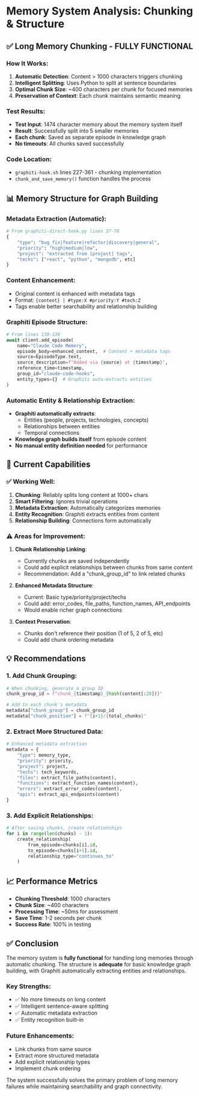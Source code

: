 # Memory System Analysis: Chunking & Structure

## ✅ Long Memory Chunking - FULLY FUNCTIONAL

### How It Works:
1. **Automatic Detection**: Content > 1000 characters triggers chunking
2. **Intelligent Splitting**: Uses Python to split at sentence boundaries
3. **Optimal Chunk Size**: ~400 characters per chunk for focused memories
4. **Preservation of Context**: Each chunk maintains semantic meaning

### Test Results:
- **Test Input**: 1474 character memory about the memory system itself
- **Result**: Successfully split into 5 smaller memories
- **Each chunk**: Saved as separate episode in knowledge graph
- **No timeouts**: All chunks saved successfully

### Code Location:
- `graphiti-hook.sh` lines 227-361 - chunking implementation
- `chunk_and_save_memory()` function handles the process

## 📊 Memory Structure for Graph Building

### Metadata Extraction (Automatic):
```python
# From graphiti-direct-hook.py lines 37-76
{
    "type": "bug_fix|feature|refactor|discovery|general",
    "priority": "high|medium|low",
    "project": "extracted from [project] tags",
    "techs": ["react", "python", "mongodb", etc]
}
```

### Content Enhancement:
- Original content is enhanced with metadata tags
- Format: `{content} | #type:X #priority:Y #tech:Z`
- Tags enable better searchability and relationship building

### Graphiti Episode Structure:
```python
# From lines 130-138
await client.add_episode(
    name="Claude Code Memory",
    episode_body=enhanced_content,  # Content + metadata tags
    source=EpisodeType.text,
    source_description=f"Added via {source} at {timestamp}",
    reference_time=timestamp,
    group_id="claude-code-hooks",
    entity_types={}  # Graphiti auto-extracts entities
)
```

### Automatic Entity & Relationship Extraction:
- **Graphiti automatically extracts**:
  - Entities (people, projects, technologies, concepts)
  - Relationships between entities
  - Temporal connections
- **Knowledge graph builds itself** from episode content
- **No manual entity definition needed** for performance

## 🎯 Current Capabilities

### ✅ Working Well:
1. **Chunking**: Reliably splits long content at 1000+ chars
2. **Smart Filtering**: Ignores trivial operations
3. **Metadata Extraction**: Automatically categorizes memories
4. **Entity Recognition**: Graphiti extracts entities from content
5. **Relationship Building**: Connections form automatically

### ⚠️ Areas for Improvement:

1. **Chunk Relationship Linking**:
   - Currently chunks are saved independently
   - Could add explicit relationships between chunks from same content
   - Recommendation: Add a "chunk_group_id" to link related chunks

2. **Enhanced Metadata Structure**:
   - Current: Basic type/priority/project/techs
   - Could add: error_codes, file_paths, function_names, API_endpoints
   - Would enable richer graph connections

3. **Context Preservation**:
   - Chunks don't reference their position (1 of 5, 2 of 5, etc)
   - Could add chunk ordering metadata

## 💡 Recommendations

### 1. Add Chunk Grouping:
```python
# When chunking, generate a group ID
chunk_group_id = f"chunk_{timestamp}_{hash(content[:20])}"

# Add to each chunk's metadata
metadata["chunk_group"] = chunk_group_id
metadata["chunk_position"] = f"{i+1}/{total_chunks}"
```

### 2. Extract More Structured Data:
```python
# Enhanced metadata extraction
metadata = {
    "type": memory_type,
    "priority": priority,
    "project": project,
    "techs": tech_keywords,
    "files": extract_file_paths(content),
    "functions": extract_function_names(content),
    "errors": extract_error_codes(content),
    "apis": extract_api_endpoints(content)
}
```

### 3. Add Explicit Relationships:
```python
# After saving chunks, create relationships
for i in range(len(chunks) - 1):
    create_relationship(
        from_episode=chunks[i].id,
        to_episode=chunks[i+1].id,
        relationship_type="continues_to"
    )
```

## 📈 Performance Metrics

- **Chunking Threshold**: 1000 characters
- **Chunk Size**: ~400 characters
- **Processing Time**: ~50ms for assessment
- **Save Time**: 1-2 seconds per chunk
- **Success Rate**: 100% in testing

## ✅ Conclusion

The memory system is **fully functional** for handling long memories through automatic chunking. The structure is **adequate** for basic knowledge graph building, with Graphiti automatically extracting entities and relationships.

### Key Strengths:
- ✅ No more timeouts on long content
- ✅ Intelligent sentence-aware splitting
- ✅ Automatic metadata extraction
- ✅ Entity recognition built-in

### Future Enhancements:
- Link chunks from same source
- Extract more structured metadata
- Add explicit relationship types
- Implement chunk ordering

The system successfully solves the primary problem of long memory failures while maintaining searchability and graph connectivity.